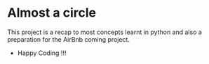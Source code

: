 # Almost a circle
This project is a recap to most concepts learnt in python and also a preparation for the AirBnb coming project.<br>
* Happy Coding !!!

